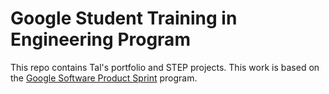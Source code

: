 # Google Student Training in Engineering Program

This repo contains Tal's portfolio and STEP projects.
This work is based on the [Google Software Product Sprint](https://g.co/softwareproductsprint) program.
